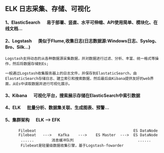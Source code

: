 ## ELK 日志采集、存储、可视化
#### 1、ElasticSearch &emsp; 易于部署、竖直、水平可伸缩、API使用简单、模块化、在线文档...
#### 2、Logstash &emsp; 类似于Flume,收集日志(日志数据源:Windows日志、Syslog、Bro、Silk...)

    Logstash支持动态的从各种数据源采集数据，并对数据进行过滤、分析、丰富、统一格式等操作，然后将数据存储到Es;
    
    一般通过Logstash收集服务器上的日志文件，并保存到ElastaticSearch，由ElastaticSearch存储日志、建立索引和搜索数据，然后最后由Kibana提供友好的web界面，从Es中读取数据并进行可视化展示。

#### 3、Kibana &emsp; 可视化平台，搜索展示存储在ElasticSearch中索引数据
#### 4、ELK &emsp; 批量分析、数据集关联、生成图表、预警...
#### 5、集群架构 &emsp; ELK --> EFK

          Filebeat                                            ES DataNode
          Filebeat   --->   Kafka    --->    ES Master  --->  ES DataNode 
           ......        消息缓冲队列                             ......
           Filebeat是轻量级数据收集引擎，基于Logstash-fowarder




